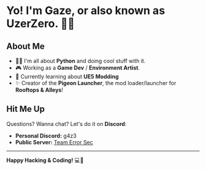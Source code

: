 # Yo! I'm **Gaze**, or also known as **UzerZero**. 👋🏻

## About Me

- 👨‍💻 I'm all about **Python** and doing cool stuff with it.
- 🎮 Working as a **Game Dev** / **Environment Artist**.
- 🌱 Currently learning about **UE5 Modding**
- ✨ Creator of the **Pigeon Launcher**, the mod loader/launcher for **Rooftops & Alleys**!

## Hit Me Up

Questions? Wanna chat? Let's do it on **Discord**:

- **Personal Discord:** g4z3
- **Public Server:** [Team Error Sec](https://discord.gg/ZPy7Ddxad8)

---

**Happy Hacking & Coding!** 💻🤙
